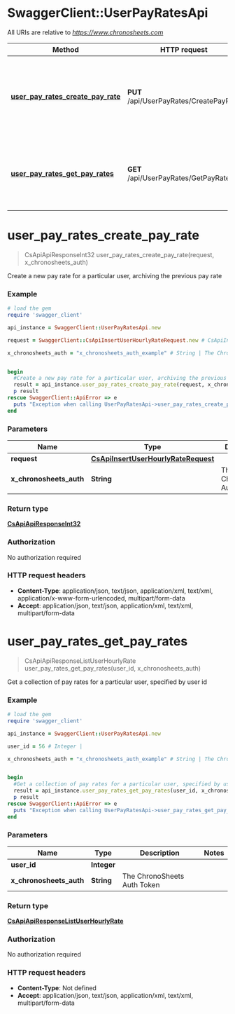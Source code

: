 # SwaggerClient::UserPayRatesApi

All URIs are relative to *https://www.chronosheets.com*

Method | HTTP request | Description
------------- | ------------- | -------------
[**user_pay_rates_create_pay_rate**](UserPayRatesApi.md#user_pay_rates_create_pay_rate) | **PUT** /api/UserPayRates/CreatePayRate | Create a new pay rate for a particular user, archiving the previous pay rate
[**user_pay_rates_get_pay_rates**](UserPayRatesApi.md#user_pay_rates_get_pay_rates) | **GET** /api/UserPayRates/GetPayRates | Get a collection of pay rates for a particular user, specified by user id


# **user_pay_rates_create_pay_rate**
> CsApiApiResponseInt32 user_pay_rates_create_pay_rate(request, x_chronosheets_auth)

Create a new pay rate for a particular user, archiving the previous pay rate

### Example
```ruby
# load the gem
require 'swagger_client'

api_instance = SwaggerClient::UserPayRatesApi.new

request = SwaggerClient::CsApiInsertUserHourlyRateRequest.new # CsApiInsertUserHourlyRateRequest | 

x_chronosheets_auth = "x_chronosheets_auth_example" # String | The ChronoSheets Auth Token


begin
  #Create a new pay rate for a particular user, archiving the previous pay rate
  result = api_instance.user_pay_rates_create_pay_rate(request, x_chronosheets_auth)
  p result
rescue SwaggerClient::ApiError => e
  puts "Exception when calling UserPayRatesApi->user_pay_rates_create_pay_rate: #{e}"
end
```

### Parameters

Name | Type | Description  | Notes
------------- | ------------- | ------------- | -------------
 **request** | [**CsApiInsertUserHourlyRateRequest**](CsApiInsertUserHourlyRateRequest.md)|  | 
 **x_chronosheets_auth** | **String**| The ChronoSheets Auth Token | 

### Return type

[**CsApiApiResponseInt32**](CsApiApiResponseInt32.md)

### Authorization

No authorization required

### HTTP request headers

 - **Content-Type**: application/json, text/json, application/xml, text/xml, application/x-www-form-urlencoded, multipart/form-data
 - **Accept**: application/json, text/json, application/xml, text/xml, multipart/form-data



# **user_pay_rates_get_pay_rates**
> CsApiApiResponseListUserHourlyRate user_pay_rates_get_pay_rates(user_id, x_chronosheets_auth)

Get a collection of pay rates for a particular user, specified by user id

### Example
```ruby
# load the gem
require 'swagger_client'

api_instance = SwaggerClient::UserPayRatesApi.new

user_id = 56 # Integer | 

x_chronosheets_auth = "x_chronosheets_auth_example" # String | The ChronoSheets Auth Token


begin
  #Get a collection of pay rates for a particular user, specified by user id
  result = api_instance.user_pay_rates_get_pay_rates(user_id, x_chronosheets_auth)
  p result
rescue SwaggerClient::ApiError => e
  puts "Exception when calling UserPayRatesApi->user_pay_rates_get_pay_rates: #{e}"
end
```

### Parameters

Name | Type | Description  | Notes
------------- | ------------- | ------------- | -------------
 **user_id** | **Integer**|  | 
 **x_chronosheets_auth** | **String**| The ChronoSheets Auth Token | 

### Return type

[**CsApiApiResponseListUserHourlyRate**](CsApiApiResponseListUserHourlyRate.md)

### Authorization

No authorization required

### HTTP request headers

 - **Content-Type**: Not defined
 - **Accept**: application/json, text/json, application/xml, text/xml, multipart/form-data



